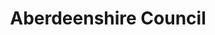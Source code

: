 ---
schema: default
title: Aberdeenshire Council
description: Local authority for the Aberdeenshire Council area 
logo: ''
type:
- Local authority
portal_url: ''
org_url: https://www.aberdeenshire.gov.uk/
twitter_handle: Aberdeenshire
gss_code: S12000034
wikidata_qid: Q13194614
wdtk_id: aberdeenshire_council
---